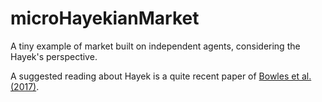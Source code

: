 # microHayekianMarket
A tiny example of market built on independent agents, considering the Hayek's perspective.

A suggested reading about Hayek is a quite recent paper of [Bowles et al. (2017)](https://www.aeaweb.org/articles?id=10.1257/jep.31.3.215).
